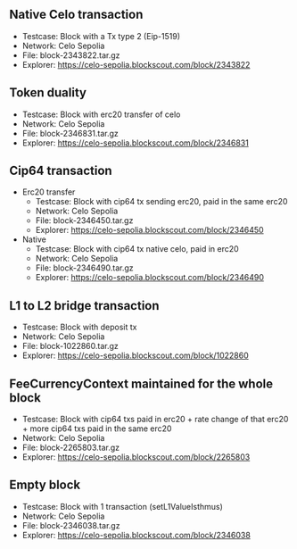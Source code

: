 ## Native Celo transaction  
* Testcase: Block with a Tx type 2 (Eip-1519)  
* Network: Celo Sepolia  
* File: block-2343822.tar.gz  
* Explorer: https://celo-sepolia.blockscout.com/block/2343822

## Token duality
* Testcase: Block with erc20 transfer of celo
* Network: Celo Sepolia
* File: block-2346831.tar.gz  
* Explorer: https://celo-sepolia.blockscout.com/block/2346831

## Cip64 transaction
- Erc20 transfer
  * Testcase: Block with cip64 tx sending erc20, paid in the same erc20
  * Network: Celo Sepolia
  * File: block-2346450.tar.gz
  * Explorer: https://celo-sepolia.blockscout.com/block/2346450
- Native
  * Testcase: Block with cip64 tx native celo, paid in erc20
  * Network: Celo Sepolia
  * File: block-2346490.tar.gz
  * Explorer: https://celo-sepolia.blockscout.com/block/2346490

## L1 to L2 bridge transaction
* Testcase: Block with deposit tx
* Network: Celo Sepolia
* File: block-1022860.tar.gz
* Explorer: https://celo-sepolia.blockscout.com/block/1022860

## FeeCurrencyContext maintained for the whole block
* Testcase: Block with cip64 txs paid in erc20 + rate change of that erc20 + more cip64 txs paid in the same erc20
* Network: Celo Sepolia
* File: block-2265803.tar.gz
* Explorer: https://celo-sepolia.blockscout.com/block/2265803

## Empty block
* Testcase: Block with 1 transaction (setL1ValueIsthmus)
* Network: Celo Sepolia
* File: block-2346038.tar.gz
* Explorer: https://celo-sepolia.blockscout.com/block/2346038
